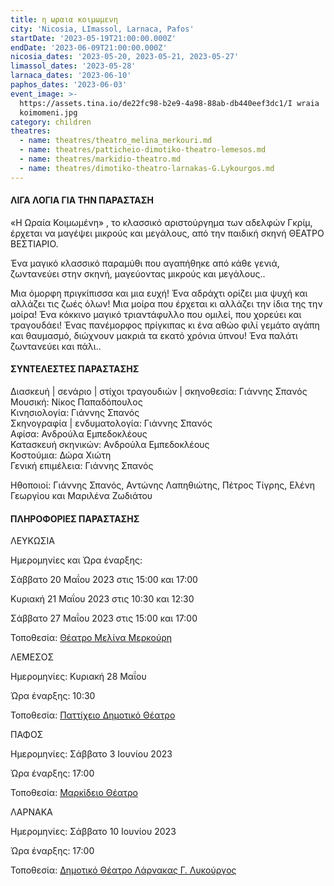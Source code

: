 ```yaml
---
title: η ωραια κοιμωμενη
city: 'Nicosia, LImassol, Larnaca, Pafos'
startDate: '2023-05-19T21:00:00.000Z'
endDate: '2023-06-09T21:00:00.000Z'
nicosia_dates: '2023-05-20, 2023-05-21, 2023-05-27'
limassol_dates: '2023-05-28'
larnaca_dates: '2023-06-10'
paphos_dates: '2023-06-03'
event_image: >-
  https://assets.tina.io/de22fc98-b2e9-4a98-88ab-db440eef3dc1/I wraia
  koimomeni.jpg
category: children
theatres:
  - name: theatres/theatro_melina_merkouri.md
  - name: theatres/patticheio-dimotiko-theatro-lemesos.md
  - name: theatres/markidio-theatro.md
  - name: theatres/dimotiko-theatro-larnakas-G.Lykourgos.md
---
```


#### ΛΙΓΑ ΛΟΓΙΑ ΓΙΑ ΤΗΝ ΠΑΡΑΣΤΑΣΗ

«H Ωραία Κοιμωμένη» , το κλασσικό αριστούργημα των αδελφών Γκρίμ, έρχεται να μαγέψει μικρούς και μεγάλους, από την παιδική σκηνή ΘΕΑΤΡΟ ΒΕΣΤΙΑΡΙΟ.

Ένα μαγικό κλασσικό παραμύθι που αγαπήθηκε από κάθε γενιά, ζωντανεύει στην σκηνή, μαγεύοντας μικρούς και
μεγάλους..

Μια όμορφη πριγκίπισσα και μια ευχή! Ένα αδράχτι ορίζει μια ψυχή και αλλάζει τις ζωές όλων! Μια μοίρα που έρχεται κι αλλάζει την ίδια της την μοίρα! Ένα κόκκινο μαγικό τριαντάφυλλο που ομιλεί, που χορεύει και τραγουδάει! Ένας πανέμορφος πρίγκιπας κι ένα αθώο φιλί γεμάτο αγάπη και θαυμασμό, διώχνουν μακριά τα εκατό χρόνια ύπνου! Ένα παλάτι ζωντανεύει και πάλι..

#### ΣΥΝΤΕΛΕΣΤΕΣ ΠΑΡΑΣΤΑΣΗΣ

Διασκευή | σενάριο | στίχοι τραγουδιών | σκηνοθεσία: Γιάννης Σπανός\
Μουσική: Νίκος Παπαδόπουλος\
Κινησιολογία: Γιάννης Σπανός\
Σκηνογραφία | ενδυματολογία: Γιάννης Σπανός\
Αφίσα: Ανδρούλα Εμπεδοκλέους\
Κατασκευή σκηνικών: Ανδρούλα Εμπεδοκλέους\
Κοστούμια: Δώρα Χιώτη\
Γενική επιμέλεια: Γιάννης Σπανός

Ηθοποιοί: Γιάννης Σπανός, Αντώνης Λαπηθιώτης, Πέτρος Τίγρης, Ελένη Γεωργίου και Μαριλένα Ζωδιάτου

#### ΠΛΗΡΟΦΟΡΙΕΣ ΠΑΡΑΣΤΑΣΗΣ

ΛΕΥΚΩΣΙΑ

Ημερομηνίες και Ώρα έναρξης:

Σάββατο 20 Μαΐου 2023 στις 15:00 και 17:00

Κυριακή 21 Μαΐου 2023 στις 10:30 και 12:30

Σάββατο 27 Μαΐου 2023 στις 15:00 και 17:00

Τοποθεσία: [Θέατρο Μελίνα Μερκούρη](?#map)

ΛΕΜΕΣΟΣ

Ημερομηνίες: Κυριακή 28 Μαΐου

Ώρα έναρξης: 10:30

Τοποθεσία: [Παττίχειο Δημοτικό Θέατρο](?#map)

ΠΑΦΟΣ

Ημερομηνίες: Σάββατο 3 Ιουνίου 2023

Ώρα έναρξης: 17:00

Τοποθεσία: [Μαρκίδειο Θέατρο](?#map)

ΛΑΡΝΑΚΑ

Ημερομηνίες: Σάββατο 10 Ιουνίου 2023

Ώρα έναρξης: 17:00

Τοποθεσία: [Δημοτικό Θέατρο Λάρνακας Γ. Λυκούργος](?#map)
















